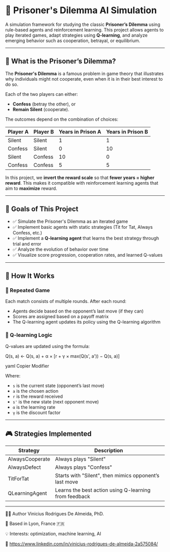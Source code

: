 # 🤖 Prisoner's Dilemma AI Simulation

A simulation framework for studying the classic **Prisoner’s Dilemma** using rule-based agents and reinforcement learning. This project allows agents to play iterated games, adapt strategies using **Q-learning**, and analyze emerging behavior such as cooperation, betrayal, or equilibrium.

---

## 📌 What is the Prisoner’s Dilemma?

The **Prisoner's Dilemma** is a famous problem in game theory that illustrates why individuals might not cooperate, even when it is in their best interest to do so.

Each of the two players can either:
- **Confess** (betray the other), or
- **Remain Silent** (cooperate).

The outcomes depend on the combination of choices:

| Player A       | Player B       | Years in Prison A | Years in Prison B |
|----------------|----------------|-------------------|-------------------|
| Silent         | Silent         | 1                 | 1                 |
| Confess        | Silent         | 0                 | 10                |
| Silent         | Confess        | 10                | 0                 |
| Confess        | Confess        | 5                 | 5                 |

In this project, we **invert the reward scale** so that **fewer years = higher reward**. This makes it compatible with reinforcement learning agents that aim to **maximize** reward.

---

## 🧠 Goals of This Project

- ✅ Simulate the Prisoner's Dilemma as an iterated game
- ✅ Implement basic agents with static strategies (Tit for Tat, Always Confess, etc.)
- ✅ Implement a **Q-learning agent** that learns the best strategy through trial and error
- ✅ Analyze the evolution of behavior over time
- ✅ Visualize score progression, cooperation rates, and learned Q-values

---

## 🧩 How It Works

### 🔁 Repeated Game
Each match consists of multiple rounds. After each round:
- Agents decide based on the opponent’s last move (if they can)
- Scores are assigned based on a payoff matrix
- The Q-learning agent updates its policy using the Q-learning algorithm

### 🧠 Q-learning Logic

Q-values are updated using the formula:

Q(s, a) ← Q(s, a) + α × [r + γ × max(Q(s', a')) − Q(s, a)]

yaml
Copier
Modifier

Where:
- `s` is the current state (opponent’s last move)
- `a` is the chosen action
- `r` is the reward received
- `s'` is the new state (next opponent move)
- `α` is the learning rate
- `γ` is the discount factor

---

## 🎮 Strategies Implemented

| Strategy        | Description                                             |
|-----------------|---------------------------------------------------------|
| AlwaysCooperate | Always plays "Silent"                                   |
| AlwaysDefect    | Always plays "Confess"                                  |
| TitForTat       | Starts with "Silent", then mimics opponent’s last move  |
| QLearningAgent  | Learns the best action using Q-learning from feedback   |

---

👨‍💻 Author
Vinicius Rodrigues De Almeida, PhD.

📍 Based in Lyon, France 🇫🇷

💡 Interests: optimization, machine learning, AI

🔗 https://www.linkedin.com/in/vinicius-rodrigues-de-almeida-2a575084/

